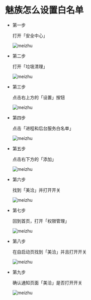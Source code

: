 # 魅族怎么设置白名单

* 第一步
	
	打开「安全中心」
	
	![meizhu](https://raw.githubusercontent.com/lorcanluo/androidwhitelist/master/meizhu/pic/meizhu1.png)

* 第二步
	
	打开「垃圾清理」
	
	![meizhu](https://raw.githubusercontent.com/lorcanluo/androidwhitelist/master/meizhu/pic/meizhu2.png)
	
	
* 第三步
	
	点击右上方的「设置」按钮
	
	![meizhu](https://raw.githubusercontent.com/lorcanluo/androidwhitelist/master/meizhu/pic/meizhu2.png)

* 第四步
	
	点击「进程和后台服务白名单」
	
	![meizhu](https://raw.githubusercontent.com/lorcanluo/androidwhitelist/master/meizhu/pic/meizhu4.png)


* 第五步
	
	点击右下方的「添加」
	
	![meizhu](https://raw.githubusercontent.com/lorcanluo/androidwhitelist/master/meizhu/pic/meizhu5.png)


* 第六步
	
	找到「美洽」并打开开关
	
	![meizhu](https://raw.githubusercontent.com/lorcanluo/androidwhitelist/master/meizhu/pic/meizhu6.png)
	
* 第七步
	
	回到首页，打开「权限管理」
	
	![meizhu](https://raw.githubusercontent.com/lorcanluo/androidwhitelist/master/meizhu/pic/meizhu7.png)

* 第八步
	
	在自启动页找到「美洽」并且打开开关
	
	![meizhu](https://raw.githubusercontent.com/lorcanluo/androidwhitelist/master/meizhu/pic/meizhu8.png)


* 第九步
	
	确认通知页面「美洽」是否打开开关
	
	![meizhu](https://raw.githubusercontent.com/lorcanluo/androidwhitelist/master/meizhu/pic/meizhu9.png)


